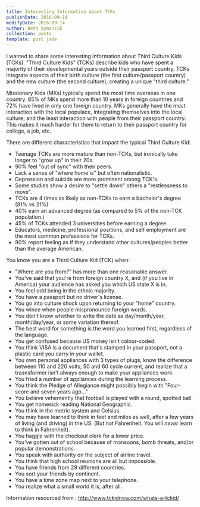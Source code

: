 ```yaml
---
title: Interesting Information about TCKs
publishDate: 2016-09-14
modifyDate: 2016-09-14
author: Beth Symanzik
collection: posts
template: post.jade
---
```


I wanted to share some interesting information about Third Culture Kids (TCKs).  "Third Culture Kids" (TCKs) describe kids who have spent a majority of their developmental years outside their passport country.  TCKs integrate aspects of their birth culture (the first culture/passport country) and the new culture (the second culture), creating a unique "third culture."

Missionary Kids (MKs) typically spend the most time overseas in one country. 85% of MKs spend more than 10 years in foreign countries and 72% have lived in only one foreign country.   MKs generally have the most interaction with the local populace, integrating themselves into the local culture; and the least interaction with people from their passport country. This makes it much harder for them to return to their passport country for college, a job, etc.

There are different characteristics that impact the typical Third Culture Kid:

* Teenage TCKs are more mature than non-TCKs, but ironically take longer to "grow up" in their 20s. 
* 90% feel "out of sync" with their peers. 
* Lack a sense of "where home is" but often nationalistic. 
* Depression and suicide are more prominent among TCK's. 
* Some studies show a desire to "settle down" others a "restlessness to move". 
* TCKs are 4 times as likely as non-TCKs to earn a bachelor's degree (81% vs 21%) 
* 40% earn an advanced degree (as compared to 5% of the non-TCK population.) 
* 45% of TCKs attended 3 universities before earning a degree. 
* Educators, medicine, professional positions, and self employment are the most common professions for TCKs. 
* 90% report feeling as if they understand other cultures/peoples better than the average American. 

You know you are a Third Culture Kid (TCK) when:

* "Where are you from?" has more than one reasonable answer. 
* You've said that you're from foreign country X, and (if you live in America) your audience has asked you which US state X is in. 
* You feel odd being in the ethnic majority. 
* You have a passport but no driver's license. 
* You go into culture shock upon returning to your "home" country. 
* You wince when people mispronounce foreign words. 
* You don't know whether to write the date as day/month/year, month/day/year, or some variation thereof. 
* The best word for something is the word you learned first, regardless of the language. 
* You get confused because US money isn't colour-coded. 
* You think VISA is a document that's stamped in your passport, not a plastic card you carry in your wallet. 
* You own personal appliances with 3 types of plugs, know the difference between 110 and 220 volts, 50 and 60 cycle current, and realize that a trasnsformer isn't always enough to make your appliances work. 
* You fried a number of appliances during the learning process. 
* You think the Pledge of Allegiance might possibly begin with "Four-score and seven years ago..." 
* You believe vehemently that football is played with a round, spotted ball. 
* You get homesick reading National Geographic. 
* You think in the metric system and Celsius. 
* You may have learned to think in feet and miles as well, after a few years of living (and driving) in the US. (But not Fahrenheit. You will *never* learn to think in Fahrenheit). 
* You haggle with the checkout clerk for a lower price. 
* You've gotten out of school because of monsoons, bomb threats, and/or popular demonstrations. 
* You speak with authority on the subject of airline travel. 
* You think that high school reunions are all but impossible. 
* You have friends from 29 different countries. 
* You sort your friends by continent. 
* You have a time zone map next to your telephone. 
* You realize what a small world it is, after all. 

Information resourced from : http://www.tckidnow.com/whats-a-tckid/
